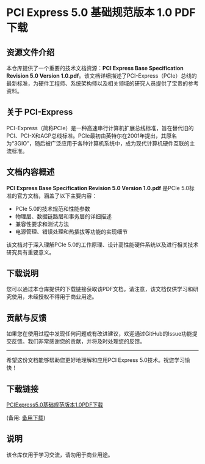 # PCI Express 5.0 基础规范版本 1.0 PDF 下载

## 资源文件介绍

本仓库提供了一个重要的技术文档资源：**PCI Express Base Specification Revision 5.0 Version 1.0.pdf**。该文档详细描述了PCI-Express（PCIe）总线的最新标准，为硬件工程师、系统架构师以及相关领域的研究人员提供了宝贵的参考资料。

## 关于 PCI-Express

PCI-Express（简称PCIe）是一种高速串行计算机扩展总线标准，旨在替代旧的PCI、PCI-X和AGP总线标准。PCIe最初由英特尔在2001年提出，其原名为“3GIO”，随后被广泛应用于各种计算机系统中，成为现代计算机硬件互联的主流标准。

## 文档内容概述

**PCI Express Base Specification Revision 5.0 Version 1.0.pdf** 是PCIe 5.0标准的官方文档，涵盖了以下主要内容：

- PCIe 5.0的技术规范和性能参数
- 物理层、数据链路层和事务层的详细描述
- 兼容性要求和测试方法
- 电源管理、错误处理和热插拔等功能的实现细节

该文档对于深入理解PCIe 5.0的工作原理、设计高性能硬件系统以及进行相关技术研究具有重要意义。

## 下载说明

您可以通过本仓库提供的下载链接获取该PDF文档。请注意，该文档仅供学习和研究使用，未经授权不得用于商业用途。

## 贡献与反馈

如果您在使用过程中发现任何问题或有改进建议，欢迎通过GitHub的Issue功能提交反馈。我们非常感谢您的贡献，并将及时处理您的反馈。

---

希望这份文档能够帮助您更好地理解和应用PCI Express 5.0技术。祝您学习愉快！

## 下载链接
[PCIExpress5.0基础规范版本1.0PDF下载](https://pan.quark.cn/s/27356ce7533f) 

(备用: [备用下载](https://pan.baidu.com/s/15RWDpeiNISD272zqYhht-w?pwd=08h6))

## 说明

该仓库仅用于学习交流，请勿用于商业用途。
